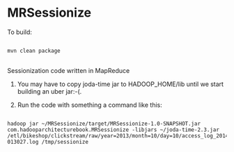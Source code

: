 MRSessionize
============

To build:
<pre>
<code>
mvn clean package
</code>
</pre>

Sessionization code written in MapReduce

1. You may have to copy joda-time jar to HADOOP_HOME/lib until we start building an uber jar:-(.

2. Run the code with something a command like this:
<pre>
<code>
hadoop jar ~/MRSessionize/target/MRSessionize-1.0-SNAPSHOT.jar com.hadooparchitecturebook.MRSessionize -libjars ~/joda-time-2.3.jar /etl/bikeshop/clickstream/raw/year=2013/month=10/day=10/access_log_20141010-013027.log /tmp/sessionize
</code>
</pre>
